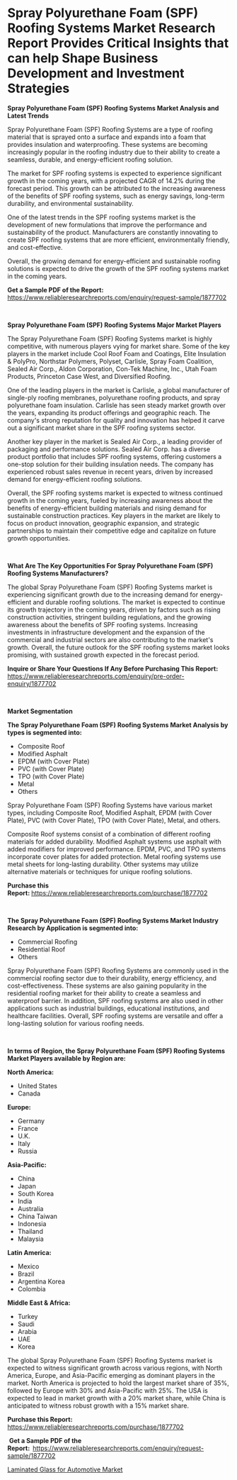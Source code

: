 <p><h1>Spray Polyurethane Foam (SPF) Roofing Systems Market Research Report Provides Critical Insights that can help Shape Business Development and Investment Strategies</h1></p><p><strong>Spray Polyurethane Foam (SPF) Roofing Systems Market Analysis and Latest Trends</strong></p>
<p><p>Spray Polyurethane Foam (SPF) Roofing Systems are a type of roofing material that is sprayed onto a surface and expands into a foam that provides insulation and waterproofing. These systems are becoming increasingly popular in the roofing industry due to their ability to create a seamless, durable, and energy-efficient roofing solution.</p><p>The market for SPF roofing systems is expected to experience significant growth in the coming years, with a projected CAGR of 14.2% during the forecast period. This growth can be attributed to the increasing awareness of the benefits of SPF roofing systems, such as energy savings, long-term durability, and environmental sustainability.</p><p>One of the latest trends in the SPF roofing systems market is the development of new formulations that improve the performance and sustainability of the product. Manufacturers are constantly innovating to create SPF roofing systems that are more efficient, environmentally friendly, and cost-effective.</p><p>Overall, the growing demand for energy-efficient and sustainable roofing solutions is expected to drive the growth of the SPF roofing systems market in the coming years.</p></p>
<p><strong>Get a Sample PDF of the Report:&nbsp;</strong> <a href="https://www.reliableresearchreports.com/enquiry/request-sample/1877702">https://www.reliableresearchreports.com/enquiry/request-sample/1877702</a></p>
<p>&nbsp;</p>
<p><strong>Spray Polyurethane Foam (SPF) Roofing Systems Major Market Players</strong></p>
<p><p>The Spray Polyurethane Foam (SPF) Roofing Systems market is highly competitive, with numerous players vying for market share. Some of the key players in the market include Cool Roof Foam and Coatings, Elite Insulation & PolyPro, Northstar Polymers, Polyset, Carlisle, Spray Foam Coalition, Sealed Air Corp., Aldon Corporation, Con-Tek Machine, Inc., Utah Foam Products, Princeton Case West, and Diversified Roofing.</p><p>One of the leading players in the market is Carlisle, a global manufacturer of single-ply roofing membranes, polyurethane roofing products, and spray polyurethane foam insulation. Carlisle has seen steady market growth over the years, expanding its product offerings and geographic reach. The company's strong reputation for quality and innovation has helped it carve out a significant market share in the SPF roofing systems sector.</p><p>Another key player in the market is Sealed Air Corp., a leading provider of packaging and performance solutions. Sealed Air Corp. has a diverse product portfolio that includes SPF roofing systems, offering customers a one-stop solution for their building insulation needs. The company has experienced robust sales revenue in recent years, driven by increased demand for energy-efficient roofing solutions.</p><p>Overall, the SPF roofing systems market is expected to witness continued growth in the coming years, fueled by increasing awareness about the benefits of energy-efficient building materials and rising demand for sustainable construction practices. Key players in the market are likely to focus on product innovation, geographic expansion, and strategic partnerships to maintain their competitive edge and capitalize on future growth opportunities.</p></p>
<p>&nbsp;</p>
<p><strong>What Are The Key Opportunities For Spray Polyurethane Foam (SPF) Roofing Systems Manufacturers?</strong></p>
<p><p>The global Spray Polyurethane Foam (SPF) Roofing Systems market is experiencing significant growth due to the increasing demand for energy-efficient and durable roofing solutions. The market is expected to continue its growth trajectory in the coming years, driven by factors such as rising construction activities, stringent building regulations, and the growing awareness about the benefits of SPF roofing systems. Increasing investments in infrastructure development and the expansion of the commercial and industrial sectors are also contributing to the market's growth. Overall, the future outlook for the SPF roofing systems market looks promising, with sustained growth expected in the forecast period.</p></p>
<p><strong>Inquire or Share Your Questions If Any Before Purchasing This Report:</strong> <a href="https://www.reliableresearchreports.com/enquiry/pre-order-enquiry/1877702">https://www.reliableresearchreports.com/enquiry/pre-order-enquiry/1877702</a></p>
<p>&nbsp;</p>
<p><strong>Market Segmentation</strong></p>
<p><strong>The Spray Polyurethane Foam (SPF) Roofing Systems Market Analysis by types is segmented into:</strong></p>
<p><ul><li>Composite Roof</li><li>Modified Asphalt</li><li>EPDM (with Cover Plate)</li><li>PVC (with Cover Plate)</li><li>TPO (with Cover Plate)</li><li>Metal</li><li>Others</li></ul></p>
<p><p>Spray Polyurethane Foam (SPF) Roofing Systems have various market types, including Composite Roof, Modified Asphalt, EPDM (with Cover Plate), PVC (with Cover Plate), TPO (with Cover Plate), Metal, and others. </p><p>Composite Roof systems consist of a combination of different roofing materials for added durability. Modified Asphalt systems use asphalt with added modifiers for improved performance. EPDM, PVC, and TPO systems incorporate cover plates for added protection. Metal roofing systems use metal sheets for long-lasting durability. Other systems may utilize alternative materials or techniques for unique roofing solutions.</p></p>
<p><strong>Purchase this Report:&nbsp;</strong><a href="https://www.reliableresearchreports.com/purchase/1877702">https://www.reliableresearchreports.com/purchase/1877702</a></p>
<p>&nbsp;</p>
<p><strong>The Spray Polyurethane Foam (SPF) Roofing Systems Market Industry Research by Application is segmented into:</strong></p>
<p><ul><li>Commercial Roofing</li><li>Residential Roof</li><li>Others</li></ul></p>
<p><p>Spray Polyurethane Foam (SPF) Roofing Systems are commonly used in the commercial roofing sector due to their durability, energy efficiency, and cost-effectiveness. These systems are also gaining popularity in the residential roofing market for their ability to create a seamless and waterproof barrier. In addition, SPF roofing systems are also used in other applications such as industrial buildings, educational institutions, and healthcare facilities. Overall, SPF roofing systems are versatile and offer a long-lasting solution for various roofing needs.</p></p>
<p>&nbsp;</p>
<p><strong>In terms of Region, the Spray Polyurethane Foam (SPF) Roofing Systems Market Players available by Region are:</strong></p>
<p>
    <p> <strong> North America: </strong>
        <ul>
            <li>United States</li>
            <li>Canada</li>
        </ul>
        </p> 
    <p> <strong> Europe: </strong>
        <ul>
            <li>Germany</li>
            <li>France</li>
            <li>U.K.</li>
            <li>Italy</li>
            <li>Russia</li>
        </ul>
        </p> 
    <p> <strong> Asia-Pacific: </strong>
        <ul>
            <li>China</li>
            <li>Japan</li>
            <li>South Korea</li>
            <li>India</li>
            <li>Australia</li>
            <li>China Taiwan</li>
            <li>Indonesia</li>
            <li>Thailand</li>
            <li>Malaysia</li>
        </ul>
        </p> 
    <p> <strong> Latin America: </strong>
        <ul>
            <li>Mexico</li>
            <li>Brazil</li>
            <li>Argentina Korea</li>
            <li>Colombia</li>
        </ul>
        </p> 
    <p> <strong> Middle East & Africa: </strong>
        <ul>
            <li>Turkey</li>
            <li>Saudi</li>
            <li>Arabia</li>
            <li>UAE</li>
            <li>Korea</li>
        </ul>
    </p>
    </p>
<p><p>The global Spray Polyurethane Foam (SPF) Roofing Systems market is expected to witness significant growth across various regions, with North America, Europe, and Asia-Pacific emerging as dominant players in the market. North America is projected to hold the largest market share of 35%, followed by Europe with 30% and Asia-Pacific with 25%. The USA is expected to lead in market growth with a 20% market share, while China is anticipated to witness robust growth with a 15% market share.</p></p>
<p><strong>Purchase this Report: </strong><a href="https://www.reliableresearchreports.com/purchase/1877702">https://www.reliableresearchreports.com/purchase/1877702</a></p>
<p>&nbsp;<strong>Get a Sample PDF of the Report:&nbsp;&nbsp;</strong><a href="https://www.reliableresearchreports.com/enquiry/request-sample/1877702">https://www.reliableresearchreports.com/enquiry/request-sample/1877702</a></p>
<p><strong></strong></p>
<p><p><a href="https://gamy-alyssum-396.notion.site/Laminated-Glass-for-Automotive-Market-Dynamics-2024-2031-Also-about-Its-Market-Trends-Projections--08e8cd53aae54a4e8436e4d93d4d0431">Laminated Glass for Automotive Market</a></p></p>